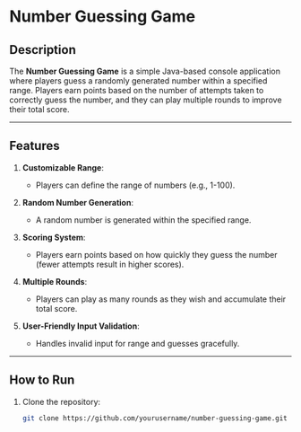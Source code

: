 # Number Guessing Game

## Description
The **Number Guessing Game** is a simple Java-based console application where players guess a randomly generated number within a specified range. Players earn points based on the number of attempts taken to correctly guess the number, and they can play multiple rounds to improve their total score.

---

## Features
1. **Customizable Range**:
   - Players can define the range of numbers (e.g., 1-100).

2. **Random Number Generation**:
   - A random number is generated within the specified range.

3. **Scoring System**:
   - Players earn points based on how quickly they guess the number (fewer attempts result in higher scores).

4. **Multiple Rounds**:
   - Players can play as many rounds as they wish and accumulate their total score.

5. **User-Friendly Input Validation**:
   - Handles invalid input for range and guesses gracefully.

---

## How to Run
1. Clone the repository:
   ```bash
   git clone https://github.com/yourusername/number-guessing-game.git
